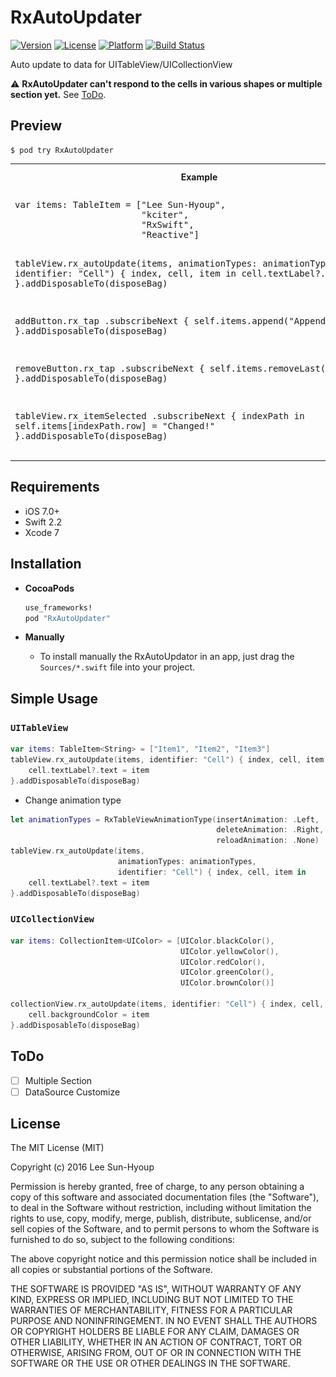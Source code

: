 # RxAutoUpdater
[![Version](https://img.shields.io/cocoapods/v/RxAutoUpdater.svg?style=flat)](http://cocoapods.org/pods/RxAutoUpdater)
[![License](https://img.shields.io/cocoapods/l/RxAutoUpdater.svg?style=flat)](http://cocoapods.org/pods/RxAutoUpdater)
[![Platform](https://img.shields.io/cocoapods/p/RxAutoUpdater.svg?style=flat)](http://cocoapods.org/pods/RxAutoUpdater)
[![Build Status](https://travis-ci.org/kciter/RxAutoUpdater.svg?branch=master)](https://travis-ci.org/kciter/RxAutoUpdater)

Auto update to data for UITableView/UICollectionView

:warning: **RxAutoUpdater can't respond to the cells in various shapes or multiple section yet.** See [ToDo](#todo).

## Preview
```
$ pod try RxAutoUpdater
```
<table>
  <tr>
    <th width="30%">Example</th>
    <th width="30%">In Action</th>
  </tr>
  <tr>
    <td><pre>
var items: TableItem<String> = ["Lee Sun-Hyoup",
                        "kciter",
                        "RxSwift",
                        "Reactive"]
                        
tableView.rx_autoUpdate(items, 
                        animationTypes: animationTypes, 
                        identifier: "Cell") { index, cell, item in
    cell.textLabel?.text = item
}.addDisposableTo(disposeBag)

addButton.rx_tap
    .subscribeNext {
        self.items.append("Appended")
    }.addDisposableTo(disposeBag)

removeButton.rx_tap
    .subscribeNext {
        self.items.removeLast()
    }.addDisposableTo(disposeBag)

tableView.rx_itemSelected
    .subscribeNext { indexPath in
        self.items[indexPath.row] = "Changed!"
    }.addDisposableTo(disposeBag)</pre></td>
    <td><img src="https://raw.githubusercontent.com/kciter/RxAutoUpdater/master/Images/usage.gif"></td>
  </tr>
</table>

## Requirements
* iOS 7.0+
* Swift 2.2
* Xcode 7

## Installation
* **CocoaPods**
  ```ruby
  use_frameworks!
  pod "RxAutoUpdater"
  ```
  
* **Manually**
  * To install manually the RxAutoUpdator in an app, just drag the `Sources/*.swift` file into your project.

## Simple Usage

### `UITableView`
```swift
var items: TableItem<String> = ["Item1", "Item2", "Item3"]
tableView.rx_autoUpdate(items, identifier: "Cell") { index, cell, item in
    cell.textLabel?.text = item
}.addDisposableTo(disposeBag)
```

* Change animation type
```swift
let animationTypes = RxTableViewAnimationType(insertAnimation: .Left, 
                                              deleteAnimation: .Right, 
                                              reloadAnimation: .None)
tableView.rx_autoUpdate(items, 
                        animationTypes: animationTypes, 
                        identifier: "Cell") { index, cell, item in
    cell.textLabel?.text = item
}.addDisposableTo(disposeBag)
```

### `UICollectionView`
```swift
var items: CollectionItem<UIColor> = [UIColor.blackColor(),
                                      UIColor.yellowColor(),
                                      UIColor.redColor(),
                                      UIColor.greenColor(),
                                      UIColor.brownColor()]

collectionView.rx_autoUpdate(items, identifier: "Cell") { index, cell, item in
    cell.backgroundColor = item
}.addDisposableTo(disposeBag)
```

## ToDo
* [ ] Multiple Section
* [ ] DataSource Customize

## License
The MIT License (MIT)

Copyright (c) 2016 Lee Sun-Hyoup

Permission is hereby granted, free of charge, to any person obtaining a copy
of this software and associated documentation files (the "Software"), to deal
in the Software without restriction, including without limitation the rights
to use, copy, modify, merge, publish, distribute, sublicense, and/or sell
copies of the Software, and to permit persons to whom the Software is
furnished to do so, subject to the following conditions:

The above copyright notice and this permission notice shall be included in all
copies or substantial portions of the Software.

THE SOFTWARE IS PROVIDED "AS IS", WITHOUT WARRANTY OF ANY KIND, EXPRESS OR
IMPLIED, INCLUDING BUT NOT LIMITED TO THE WARRANTIES OF MERCHANTABILITY,
FITNESS FOR A PARTICULAR PURPOSE AND NONINFRINGEMENT. IN NO EVENT SHALL THE
AUTHORS OR COPYRIGHT HOLDERS BE LIABLE FOR ANY CLAIM, DAMAGES OR OTHER
LIABILITY, WHETHER IN AN ACTION OF CONTRACT, TORT OR OTHERWISE, ARISING FROM,
OUT OF OR IN CONNECTION WITH THE SOFTWARE OR THE USE OR OTHER DEALINGS IN THE
SOFTWARE.
